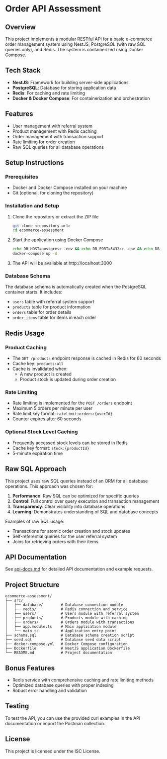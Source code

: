 # Order API Assessment

## Overview
This project implements a modular RESTful API for a basic e-commerce order management system using NestJS, PostgreSQL (with raw SQL queries only), and Redis. The system is containerized using Docker Compose.

## Tech Stack
- **NestJS**: Framework for building server-side applications
- **PostgreSQL**: Database for storing application data
- **Redis**: For caching and rate limiting
- **Docker & Docker Compose**: For containerization and orchestration

## Features
- User management with referral system
- Product management with Redis caching
- Order management with transaction support
- Rate limiting for order creation
- Raw SQL queries for all database operations

## Setup Instructions

### Prerequisites
- Docker and Docker Compose installed on your machine
- Git (optional, for cloning the repository)

### Installation and Setup
1. Clone the repository or extract the ZIP file
   ```bash
   git clone <repository-url>
   cd ecommerce-assessment
   ```

2. Start the application using Docker Compose
   ```bash
   echo DB_HOST=postgres> .env && echo DB_PORT=5432>> .env && echo DB_USER=postgres>> .env && echo DB_PASSWORD=postgres>> .env && echo DB_NAME=ecommerce>> .env
   docker-compose up -d
   ```

3. The API will be available at http://localhost:3000

### Database Schema
The database schema is automatically created when the PostgreSQL container starts. It includes:
- `users` table with referral system support
- `products` table for product information
- `orders` table for order details
- `order_items` table for items in each order

## Redis Usage

### Product Caching
- The `GET /products` endpoint response is cached in Redis for 60 seconds
- Cache key: `products:all`
- Cache is invalidated when:
  - A new product is created
  - Product stock is updated during order creation

### Rate Limiting
- Rate limiting is implemented for the `POST /orders` endpoint
- Maximum 5 orders per minute per user
- Rate limit key format: `ratelimit:orders:{userId}`
- Counter expires after 60 seconds

### Optional Stock Level Caching
- Frequently accessed stock levels can be stored in Redis
- Cache key format: `stock:{productId}`
- 5-minute expiration time

## Raw SQL Approach
This project uses raw SQL queries instead of an ORM for all database operations. This approach was chosen for:

1. **Performance**: Raw SQL can be optimized for specific queries
2. **Control**: Full control over query execution and transaction management
3. **Transparency**: Clear visibility into database operations
4. **Learning**: Demonstrates understanding of SQL and database concepts

Examples of raw SQL usage:
- Transactions for atomic order creation and stock updates
- Self-referential queries for the user referral system
- Joins for retrieving orders with their items

## API Documentation
See [api-docs.md](api-docs.md) for detailed API documentation and example requests.

## Project Structure
```
ecommerce-assessment/
├── src/
│   ├── database/        # Database connection module
│   ├── redis/           # Redis connection and service
│   ├── users/           # Users module with referral system
│   ├── products/        # Products module with caching
│   ├── orders/          # Orders module with transactions
│   ├── app.module.ts    # Main application module
│   └── main.ts          # Application entry point
├── schema.sql           # Database schema creation script
├── seed.sql             # Database seed data script
├── docker-compose.yml   # Docker Compose configuration
├── Dockerfile           # NestJS application Dockerfile
└── README.md            # Project documentation
```

## Bonus Features
- Redis service with comprehensive caching and rate limiting methods
- Optimized database queries with proper indexing
- Robust error handling and validation

## Testing
To test the API, you can use the provided curl examples in the API documentation or import the Postman collection.

## License
This project is licensed under the ISC License.
